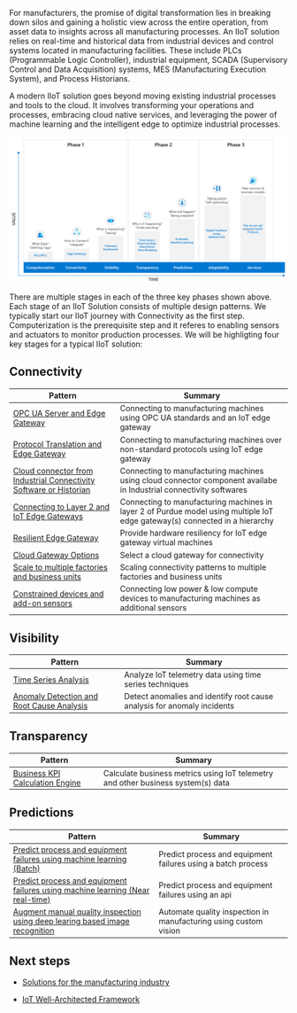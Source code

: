 For manufacturers, the promise of digital transformation lies in breaking down silos and gaining a holistic view across the entire operation, from asset data to insights across all manufacturing processes. An IIoT solution relies on real-time and historical data from industrial devices and control systems located in manufacturing facilities. These include PLCs (Programmable Logic Controller), industrial equipment, SCADA (Supervisory Control and Data Acquisition) systems, MES (Manufacturing Execution System), and Process Historians.

A modern IIoT solution goes beyond moving existing industrial processes and tools to the cloud. It involves transforming your operations and processes, embracing cloud native services, and leveraging the power of machine learning and the intelligent edge to optimize industrial processes.

[ ![Industrial IoT Matrutiy model.](images/iiot-maturity.png) ](images/iiot-maturity.png#lightbox)

There are multiple stages in each of the three key phases shown above. Each stage of an IIoT Solution consists of multiple design patterns. We typically start our IIoT journey with Connectivity as the first step. Computerization is the prerequisite step and it referes to enabling sensors and actuators to monitor production processes. We will be highligting four key stages for a typical IIoT solution:

## Connectivity 


| Pattern | Summary |
|-------------|-------------|
| [OPC UA Server and Edge Gateway](./iiot-connectivity-patterns.md#opc-ua-server-and-edge-gateway) | Connecting to manufacturing machines using OPC UA standards and an IoT edge gateway |
| [Protocol Translation and Edge Gateway](./iiot-connectivity-patterns.md#protocol-translation-and-edge-gateway) | Connecting to manufacturing machines over non-standard protocols using IoT edge gateway |
| [Cloud connector from Industrial Connectivity Software or Historian](./iiot-connectivity-patterns.md#cloud-connector-from-industrial-connectivity-software-or-historian)  | Connecting to manufacturing machines using cloud connector component availabe in Industrial connectivity softwares |
| [Connecting to Layer 2 and IoT Edge Gateways](./iiot-connectivity-patterns.md#connecting-to-layer-2-and-iot-edge-gateways)  | Connecting to manufacturing machines in layer 2 of Purdue model using multiple IoT edge gateway(s) connected in a hierarchy |
| [Resilient Edge Gateway](./iiot-connectivity-patterns.md#resilient-edge-gateway)  | Provide hardware resiliency for IoT edge gateway virtual machines |
| [Cloud Gateway Options](./iiot-connectivity-patterns.md#cloud-gateway-options)  | Select a cloud gateway for connectivity|
| [Scale to multiple factories and business units](./iiot-connectivity-patterns.md#scale-to-multiple-factories-and-business-units)  | Scaling connectivity patterns to multiple factories and business units |
| [Constrained devices and add-on sensors](./iiot-connectivity-patterns.md#constrained-devices-and-add-on-sensors)  | Connecting low power & low compute devices to manufacturing machines as additional sensors |
    
## Visibility

| Pattern | Summary |
|-------------|-------------|
| [Time Series Analysis](./iiot-visibility-patterns.md#time-series-analysis)  | Analyze IoT telemetry data using time series techniques|
| [Anomaly Detection and Root Cause Analysis](./iiot-visibility-patterns.md#anomaly-detection-and-root-cause-analysis) | Detect anomalies and identify root cause analysis for anomaly incidents |

## Transparency

| Pattern | Summary |
|-------------|-------------|
| [Business KPI Calculation Engine](./iiot-transparency-patterns.md#business-kpi-calculation-engine) | Calculate business metrics using IoT telemetry and other business system(s) data |


## Predictions

| Pattern | Summary |
|-------------|-------------|
| [Predict process and equipment failures using machine learning (Batch)](./iiot-prediction-patterns.md#predict-process-and-equipment-failures-using-machine-learning-batch) | Predict process and equipment failures using a batch process |
| [Predict process and equipment failures using machine learning (Near real-time)](./iiot-prediction-patterns.md#predict-process-and-equipment-failures-using-machine-learning-near-real-time) | Predict process and equipment failures using an api |
| [Augment manual quality inspection using deep learing based image recognition](./iiot-prediction-patterns.md#augment-manual-quality-inspection-using-deep-learing-based-image-recognition) | Automate quality inspection in manufacturing using custom vision|


## Next steps

- [Solutions for the manufacturing industry](/azure/architecture/industries/manufacturing)

- [IoT Well-Architected Framework](/azure/architecture/framework/iot/iot-overview)